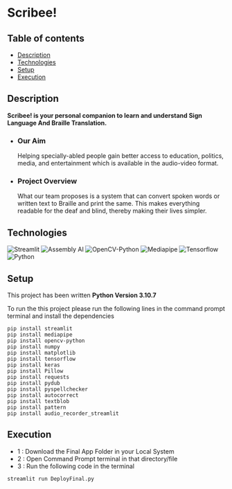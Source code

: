 ﻿# Scribee!

## Table of contents
* [Description](#Description)
* [Technologies](#Technologies)
* [Setup](#Setup)
* [Execution](#Execution)

## Description
**Scribee! is your personal companion to learn and understand Sign Language And Braille Translation.** 
- ### Our Aim 
  Helping specially-abled people gain better access to education, politics, media, and entertainment which is available in the audio-video format.
- ### Project Overview
  What our team proposes is a system that can convert spoken words or written text to Braille and print the same. This makes everything readable for the deaf and blind, thereby making their lives simpler.

## Technologies
![Streamlit](https://img.shields.io/badge/Streamlit-1.13.0-red)
![Assembly AI](https://img.shields.io/badge/Assembly--AI-API-orange)
![OpenCV-Python](https://img.shields.io/badge/OpenCV-1.23.3-yellow)
![Mediapipe](https://img.shields.io/badge/Mediapipe-1.16.0-blue)
![Tensorflow](https://img.shields.io/badge/Tensorflow-3.2.1-green)
![Python](https://img.shields.io/badge/Python-3.10.7-blueviolet)

## Setup
This project has been written **Python Version 3.10.7**

To run the this project please run the following lines in the command prompt terminal and install the dependencies
```
pip install streamlit
pip install mediapipe
pip install opencv-python
pip install numpy
pip install matplotlib
pip install tensorflow
pip install keras
pip install Pillow
pip install requests
pip install pydub
pip install pyspellchecker
pip install autocorrect
pip install textblob
pip install pattern
pip install audio_recorder_streamlit
```
## Execution
* 1 : Download the Final App Folder in your Local System
* 2 : Open Command Prompt terminal in that directory/file
* 3 : Run  the following code in the terminal
```
streamlit run DeployFinal.py
```




